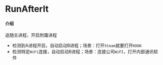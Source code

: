# RunAfterIt

#### 介绍
追随主进程，开启附庸进程

- 检测到A进程开启，自动启动B进程；场景：打开`Steam`就要打开`KOOK`
- 检测特定`WiFi`连接，自动启动B进程；场景：连接公司`WiFI`，打开内部通讯软件
